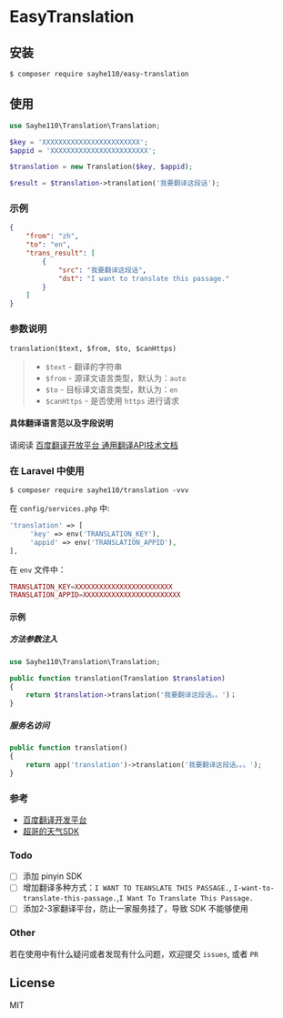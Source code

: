 # EasyTranslation
 
## 安装

```shell
$ composer require sayhe110/easy-translation
```

## 使用

```php
use Sayhe110\Translation\Translation;

$key = 'XXXXXXXXXXXXXXXXXXXXXXXX';
$appid = 'XXXXXXXXXXXXXXXXXXXXXXXX';

$translation = new Translation($key, $appid);

$result = $translation->translation('我要翻译这段话');
```

### 示例
```json
{
    "from": "zh",
    "to": "en",
    "trans_result": [
        {
            "src": "我要翻译这段话",
            "dst": "I want to translate this passage."
        }
    ]
}
```

### 参数说明
```
translation($text, $from, $to, $canHttps)
```
> - `$text` - 翻译的字符串
> - `$from` - 源译文语言类型，默认为：`auto`
> - `$to` - 目标译文语言类型，默认为：`en`
> - `$canHttps` - 是否使用 `https` 进行请求

#### 具体翻译语言范以及字段说明
请阅读 [百度翻译开放平台 通用翻译API技术文档](http://api.fanyi.baidu.com/api/trans/product/apidoc)

### 在 Laravel 中使用

```shell
$ composer require sayhe110/translation -vvv
``` 

在 `config/services.php` 中:
```php
'translation' => [
     'key' => env('TRANSLATION_KEY'),
     'appid' => env('TRANSLATION_APPID'),
],
```
在 `env` 文件中：
```php
TRANSLATION_KEY=XXXXXXXXXXXXXXXXXXXXXXXX
TRANSLATION_APPID=XXXXXXXXXXXXXXXXXXXXXXXX
```
#### 示例
##### 方法参数注入
```php
use Sayhe110\Translation\Translation;

public function translation(Translation $translation)
{
    return $translation->translation('我要翻译这段话。。')；
}
```
##### 服务名访问
```php
public function translation()
{
    return app('translation')->translation('我要翻译这段话。。。');
}
```

### 参考
- [百度翻译开发平台](http://api.fanyi.baidu.com/api/trans/product/index)
- [超哥的天气SDK](https://github.com/overtrue/weather)

### Todo
- [ ] 添加 pinyin SDK
- [ ] 增加翻译多种方式：`I WANT TO TEANSLATE THIS PASSAGE.`, `I-want-to-translate-this-passage.`,`I Want To Translate This Passage.`
- [ ] 添加2-3家翻译平台，防止一家服务挂了，导致 SDK 不能够使用

### Other
若在使用中有什么疑问或者发现有什么问题，欢迎提交 `issues`, 或者 `PR`

## License
MIT
